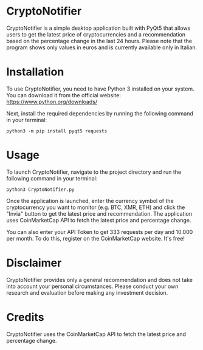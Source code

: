 # CryptoNotifier

CryptoNotifier is a simple desktop application built with PyQt5 that allows users to get the latest price of cryptocurrencies and a recommendation based on the percentage change in the last 24 hours. Please note that the program shows only values in euros and is currently available only in Italian.

# Installation

To use CryptoNotifier, you need to have Python 3 installed on your system. You can download it from the official website: https://www.python.org/downloads/

Next, install the required dependencies by running the following command in your terminal:

`python3 -m pip install pyqt5 requests`

# Usage

To launch CryptoNotifier, navigate to the project directory and run the following command in your terminal:

`python3 CryptoNotifier.py`

Once the application is launched, enter the currency symbol of the cryptocurrency you want to monitor (e.g. BTC, XMR, ETH) and click the "Invia" button to get the latest price and recommendation. The application uses CoinMarketCap API to fetch the latest price and percentage change.

You can also enter your API Token to get 333 requests per day and 10.000 per month. To do this, register on the CoinMarketCap website. It's free!

# Disclaimer

CryptoNotifier provides only a general recommendation and does not take into account your personal circumstances. Please conduct your own research and evaluation before making any investment decision.

# Credits

CryptoNotifier uses the CoinMarketCap API to fetch the latest price and percentage change.
